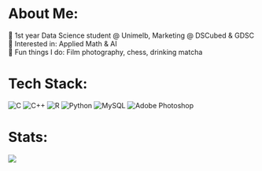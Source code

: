 # About Me:
🤍 1st year Data Science student @ Unimelb, Marketing @ DSCubed & GDSC <br>🤍 Interested in: Applied Math & AI<br>🤍 Fun things I do: Film photography, chess, drinking matcha


# Tech Stack:
![C](https://img.shields.io/badge/c-%2300599C.svg?style=flat-square&logo=c&logoColor=white) ![C++](https://img.shields.io/badge/c++-%2300599C.svg?style=flat-square&logo=c%2B%2B&logoColor=white) ![R](https://img.shields.io/badge/r-%23276DC3.svg?style=flat-square&logo=r&logoColor=white) ![Python](https://img.shields.io/badge/python-3670A0?style=flat-square&logo=python&logoColor=ffdd54) ![MySQL](https://img.shields.io/badge/mysql-4479A1.svg?style=flat-square&logo=mysql&logoColor=white) ![Adobe Photoshop](https://img.shields.io/badge/adobe%20photoshop-%2331A8FF.svg?style=flat-square&logo=adobe%20photoshop&logoColor=white)

# Stats:
![](https://github-readme-stats.vercel.app/api?username=chi-n-nguyen&theme=cobalt&hide_border=false&include_all_commits=true&count_private=true)<br/>
<!-- Proudly created with GPRM ( https://gprm.itsvg.in ) -->
